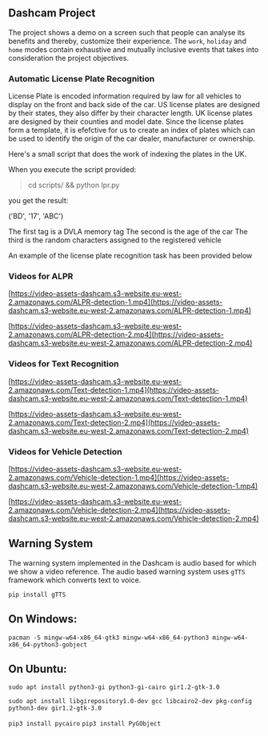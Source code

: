 ## Dashcam Project

The project shows a demo on a screen such that people can analyse its benefits and thereby, customize their experience. The `work`, `holiday` and `home` modes contain exhaustive and mutually inclusive events that takes into consideration the project objectives.

### Automatic License Plate Recognition

License Plate is encoded information required by law for all vehicles to display on the front and back side of the car. US license plates are designed by their states, they also differ by their character length. UK license plates are designed by their counties and model date. Since the license plates form a template, it is efefctive for us to create an index of plates which can be used to identify the origin of the car dealer, manufacturer or ownership. 

Here's a small script that does the work of indexing the plates in the UK. 

When you execute the script provided:

> cd scripts/ && python lpr.py 

you get the result:

('BD', '17', 'ABC')

The first tag is a DVLA memory tag
The second is the age of the car
The third is the random characters assigned to the registered vehicle

An example of the license plate recognition task has been provided below



### Videos for ALPR

[https://video-assets-dashcam.s3-website.eu-west-2.amazonaws.com/ALPR-detection-1.mp4](https://video-assets-dashcam.s3-website.eu-west-2.amazonaws.com/ALPR-detection-1.mp4)

[https://video-assets-dashcam.s3-website.eu-west-2.amazonaws.com/ALPR-detection-2.mp4](https://video-assets-dashcam.s3-website.eu-west-2.amazonaws.com/ALPR-detection-2.mp4)

### Videos for Text Recognition

[https://video-assets-dashcam.s3-website.eu-west-2.amazonaws.com/Text-detection-1.mp4](https://video-assets-dashcam.s3-website.eu-west-2.amazonaws.com/Text-detection-1.mp4)

[https://video-assets-dashcam.s3-website.eu-west-2.amazonaws.com/Text-detection-2.mp4](https://video-assets-dashcam.s3-website.eu-west-2.amazonaws.com/Text-detection-2.mp4)

### Videos for Vehicle Detection

[https://video-assets-dashcam.s3-website.eu-west-2.amazonaws.com/Vehicle-detection-1.mp4](https://video-assets-dashcam.s3-website.eu-west-2.amazonaws.com/Vehicle-detection-1.mp4)

[https://video-assets-dashcam.s3-website.eu-west-2.amazonaws.com/Vehicle-detection-2.mp4](https://video-assets-dashcam.s3-website.eu-west-2.amazonaws.com/Vehicle-detection-2.mp4)

## Warning System

The warning system implemented in the Dashcam is audio based for which we show a video reference. The audio based warning system uses `gTTS` framework which converts text to voice. 

`pip install gTTS`

On Windows:
-----------

`pacman -S mingw-w64-x86_64-gtk3 mingw-w64-x86_64-python3 mingw-w64-x86_64-python3-gobject`

On Ubuntu:
----------

`sudo apt install python3-gi python3-gi-cairo gir1.2-gtk-3.0`

`sudo apt install libgirepository1.0-dev gcc libcairo2-dev pkg-config python3-dev gir1.2-gtk-3.0`

`pip3 install pycairo`
`pip3 install PyGObject`

